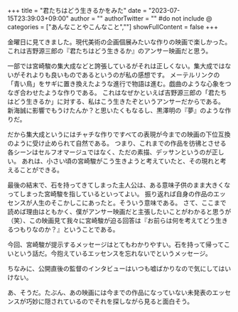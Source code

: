 +++
title = "君たちはどう生きるかをみた"
date = "2023-07-15T23:39:03+09:00"
author = ""
authorTwitter = "" #do not include @
categories = ["あんなことやこんなこと",""]
showFullContent = false
+++


金曜日に見てきました。現代美術の企画個展みたいな作りの映画で楽しかった。これは吉野源三郎の『君たちはどう生きるか』のアンサー映画だと思う。

一部では宮崎駿の集大成などと誇張しているがそれは正しくない。集大成ではないがそれよりも良いものであるというのが私の感想です。
メーテルリンクの「青い鳥」をサギに置き換えたような進行で物語は進む。戯曲のような心象をつなぎ合わせたような作りである。
これはなぜかといえば吉野源三郎の「君たちはどう生きるか」に対する、私はこう生きたぞというアンサーだからである。
新海誠に影響でもうけたんか？と思いたくもなるし、黒澤明の『夢』のような作りだ。

だから集大成というにはチャチな作りですべての表現が今までの映画の下位互換のように受け止められて自然である。
つまり、これまでの作品を彷彿とさせる各シーンはセルフオマージュではなく、ただの素描、デッサンというのが正しい。
あれは、小さい頃の宮崎駿がこう生きようと考えていたと、その現れと考えることができる。

最後の結末で、石を持ってきてしまった主人公は、ある意味子供のまま大きくなってしまった宮崎駿を指しているといってよい。
振り返れば自身の作品のエッセンスが人生のそこかしこにあったと。そういう意味である。
さて、ここまで読めば理由はともかく、僕がアンサー映画だと主張したいことがわかると思うが（笑）、この映画見て我々に宮崎駿が迫る回答は『お前らは何を考えてどう生きるつもりなのか？』ということである。

今回、宮崎駿が提示するメッセージはとてもわかりやすい。石を持って帰ってこいという話だ。今抱えているエッセンスを忘れないでというメッセージ。

ちなみに、公開直後の監督のインタビューはいつも嘘ばかりなので気にしてはいけない。


あ、そうだ。たぶん、あの映画には今までの作品になっていない未発表のエッセンスが巧妙に隠されているのでそれを探しながら見ると面白そう。
